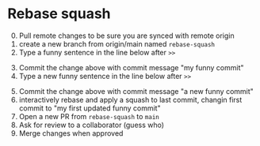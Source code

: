 # Rebase squash

0. Pull remote changes to be sure you are synced with remote origin
1. create a new branch from origin/main named `rebase-squash`
2. Type a funny sentence in the line below after `>>`
>>
3. Commit the change above with commit message "my funny commit"
4. Type a new funny sentence in the line below after `>>`
>>
5. Commit the change above with commit message "a new funny commit"
6. interactively rebase and apply a squash to last commit, changin first commit to "my first updated funny commit"
7. Open a new PR from `rebase-squash` to `main`
8. Ask for review to a collaborator (guess who)
9. Merge changes when approved
